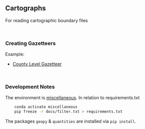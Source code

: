 ## Cartographs

For reading cartographic boundary files

<br>

### Creating Gazetteers

Example:

* [County Level Gazetteer](https://colab.research.google.com/github/miscellane/cartographs/blob/develop/notebooks/introduction.ipynb) 

<br>

### Development Notes

The environment is [miscellaneous](https://github.com/briefings/energy#development-notes).  In relation to requirements.txt

```bash
    conda activate miscellaneous
    pip freeze -r docs/filter.txt > requirements.txt
```

The packages ``geopy`` & ``quantities`` are installed via ``pip install``.

<br>
<br>
<br>
<br>

<br>
<br>
<br>
<br>
